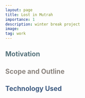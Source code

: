 ```yaml
---
layout: page
title: Lost in Mutrah
importance: 1
description: winter break project
image:
tag: work
---
```


## <span style="color: #54717a;">Motivation</span>


## <span style="color: #8a837d;">Scope and Outline</span>


## <span style="color: #3d5a80;">Technology Used</span>
 